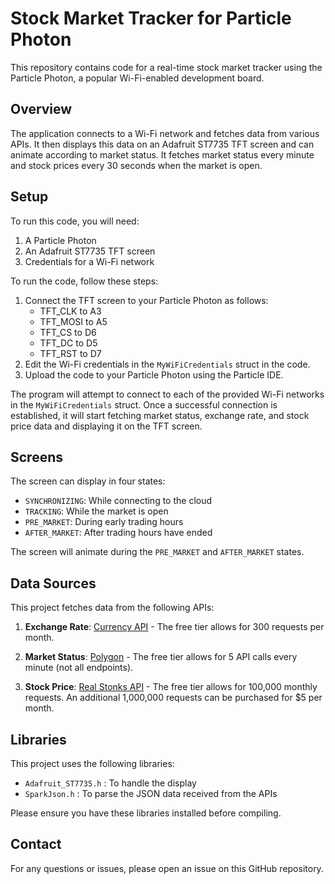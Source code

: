 # Stock Market Tracker for Particle Photon

This repository contains code for a real-time stock market tracker using the Particle Photon, a popular Wi-Fi-enabled development board.

## Overview

The application connects to a Wi-Fi network and fetches data from various APIs. It then displays this data on an Adafruit ST7735 TFT screen and can animate according to market status. It fetches market status every minute and stock prices every 30 seconds when the market is open.

## Setup

To run this code, you will need:

1. A Particle Photon
2. An Adafruit ST7735 TFT screen
3. Credentials for a Wi-Fi network

To run the code, follow these steps:

1. Connect the TFT screen to your Particle Photon as follows:
   * TFT_CLK to A3
   * TFT_MOSI to A5
   * TFT_CS to D6
   * TFT_DC to D5
   * TFT_RST to D7
2. Edit the Wi-Fi credentials in the `MyWiFiCredentials` struct in the code.
3. Upload the code to your Particle Photon using the Particle IDE.

The program will attempt to connect to each of the provided Wi-Fi networks in the `MyWiFiCredentials` struct. Once a successful connection is established, it will start fetching market status, exchange rate, and stock price data and displaying it on the TFT screen.

## Screens

The screen can display in four states:
* `SYNCHRONIZING`: While connecting to the cloud
* `TRACKING`: While the market is open
* `PRE_MARKET`: During early trading hours
* `AFTER_MARKET`: After trading hours have ended

The screen will animate during the `PRE_MARKET` and `AFTER_MARKET` states.

## Data Sources

This project fetches data from the following APIs:

1. **Exchange Rate**: [Currency API](https://currencyapi.com) - The free tier allows for 300 requests per month.

2. **Market Status**: [Polygon](https://api.polygon.io) - The free tier allows for 5 API calls every minute (not all endpoints).

3. **Stock Price**: [Real Stonks API](https://rapidapi.com/amansharma2910/api/realstonks) - The free tier allows for 100,000 monthly requests. An additional 1,000,000 requests can be purchased for $5 per month.

## Libraries

This project uses the following libraries:
* `Adafruit_ST7735.h` : To handle the display
* `SparkJson.h` : To parse the JSON data received from the APIs

Please ensure you have these libraries installed before compiling.

## Contact

For any questions or issues, please open an issue on this GitHub repository.
